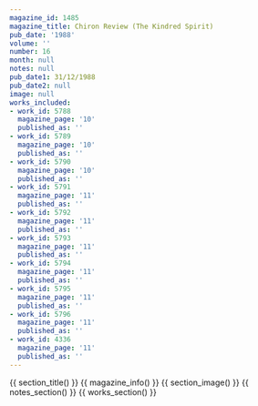 ```yaml
---
magazine_id: 1485
magazine_title: Chiron Review (The Kindred Spirit)
pub_date: '1988'
volume: ''
number: 16
month: null
notes: null
pub_date1: 31/12/1988
pub_date2: null
image: null
works_included:
- work_id: 5788
  magazine_page: '10'
  published_as: ''
- work_id: 5789
  magazine_page: '10'
  published_as: ''
- work_id: 5790
  magazine_page: '10'
  published_as: ''
- work_id: 5791
  magazine_page: '11'
  published_as: ''
- work_id: 5792
  magazine_page: '11'
  published_as: ''
- work_id: 5793
  magazine_page: '11'
  published_as: ''
- work_id: 5794
  magazine_page: '11'
  published_as: ''
- work_id: 5795
  magazine_page: '11'
  published_as: ''
- work_id: 5796
  magazine_page: '11'
  published_as: ''
- work_id: 4336
  magazine_page: '11'
  published_as: ''
---
```


{{ section_title() }}
{{ magazine_info() }}
{{ section_image() }}
{{ notes_section() }}
{{ works_section() }}
